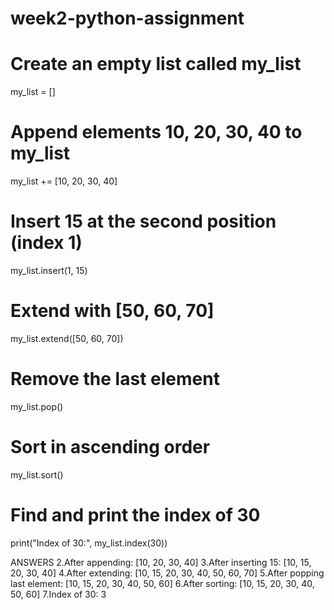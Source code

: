 # week2-python-assignment

# Create an empty list called my_list
my_list = []

# Append elements 10, 20, 30, 40 to my_list
my_list += [10, 20, 30, 40] 

# Insert 15 at the second position (index 1)
my_list.insert(1, 15)

# Extend with [50, 60, 70]
my_list.extend([50, 60, 70])

# Remove the last element
my_list.pop()

# Sort in ascending order
my_list.sort()

# Find and print the index of 30
print("Index of 30:", my_list.index(30))

ANSWERS
2.After appending: [10, 20, 30, 40]
3.After inserting 15: [10, 15, 20, 30, 40]
4.After extending: [10, 15, 20, 30, 40, 50, 60, 70]
5.After popping last element: [10, 15, 20, 30, 40, 50, 60]
6.After sorting: [10, 15, 20, 30, 40, 50, 60]
7.Index of 30: 3
